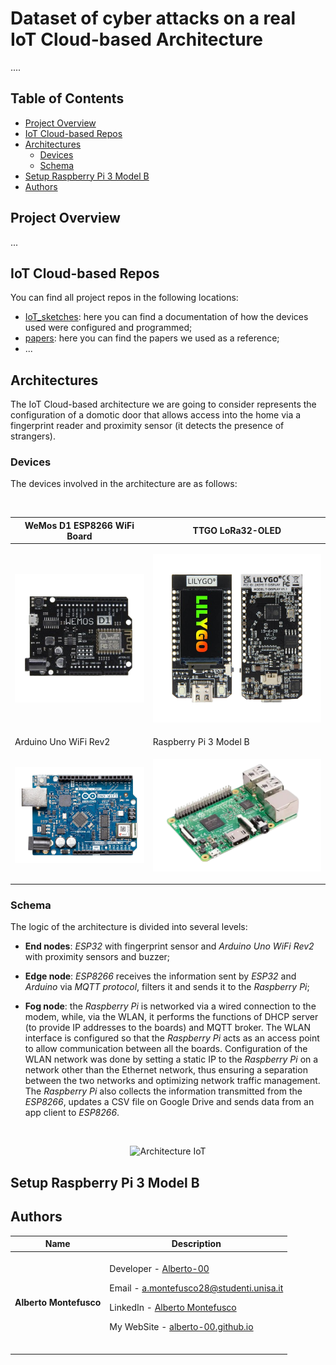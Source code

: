 # Dataset of cyber attacks on a real IoT Cloud-based Architecture
....

## Table of Contents
- [Project Overview](#project-overview)
- [IoT Cloud-based Repos](#iot-cloud-based-repos)
- [Architectures](#architectures)
  - [Devices](#devices)
  - [Schema](#schema)
- [Setup Raspberry Pi 3 Model B](#setup-raspberry-pi-3-model-b)
- [Authors](#authors)

## Project Overview
...

## IoT Cloud-based Repos
You can find all project repos in the following locations:
- [IoT_sketches](https://github.com/Alberto-00/Thesis-IoT_Cloud_based/tree/main/IoT_sketches): here you can find a documentation of how the devices used were configured and programmed;
- [papers](https://github.com/Alberto-00/Thesis-IoT_Cloud_based/tree/main/papers): here you can find the papers we used as a reference;
- ...


## Architectures
The IoT Cloud-based architecture we are going to consider represents the configuration of a domotic door that allows access into the home via a fingerprint reader and proximity sensor (it detects the presence of strangers). 

### Devices
The devices involved in the architecture are as follows:

<br>
<div align="center">
  
| WeMos D1 ESP8266 WiFi Board | TTGO LoRa32-OLED       |
|-----------------------------|------------------------|
| <p align="center"><img src="https://github.com/Alberto-00/Thesis-IoT_Cloud_based/blob/main/documents/img/esp8266.png" alt="Esp8266" width="300"></p>            | <p align="center"><img src="https://github.com/Alberto-00/Thesis-IoT_Cloud_based/blob/main/documents/img/esp32.png" alt="Esp32" width="300"></p>       |
| Arduino Uno WiFi Rev2       | Raspberry Pi 3 Model B |
| <p align="center"><img src="https://github.com/Alberto-00/Thesis-IoT_Cloud_based/blob/main/documents/img/arduino.png" alt="Arduino" width="300"></p>          | <p align="center"><img src="https://github.com/Alberto-00/Thesis-IoT_Cloud_based/blob/main/documents/img/raspberry.png" alt="Raspberry" width="400"></p> |

</div>

### Schema
The logic of the architecture is divided into several levels:

- **End nodes**: *ESP32* with fingerprint sensor and *Arduino Uno WiFi Rev2* with proximity sensors and buzzer;

- **Edge node**: *ESP8266* receives the information sent by *ESP32* and *Arduino* via *MQTT protocol*, filters it and sends it to the *Raspberry Pi*;

- **Fog node**: the *Raspberry Pi* is networked via a wired connection to the modem, while, via the WLAN, it performs the functions of DHCP server (to provide IP addresses to the boards) and MQTT broker. The WLAN interface is configured so that the *Raspberry Pi* acts as an access point to allow communication between all the boards. Configuration of the WLAN network was done by setting a static IP to the *Raspberry Pi* on a network other than the Ethernet network, thus ensuring a separation between the two networks and optimizing network traffic management. The *Raspberry Pi* also collects the information transmitted from the *ESP8266*, updates a CSV file on Google Drive and sends data from an app client to *ESP8266*.

<br>
<p align="center">
  <img src="documents/img/architecture.svg" alt="Architecture IoT" width="600">
</p>

## Setup Raspberry Pi 3 Model B


## Authors
| Name | Description |
| --- | --- |
| <p dir="auto"><strong>Alberto Montefusco</strong> |<br>Developer - <a href="https://github.com/Alberto-00">Alberto-00</a></p><p dir="auto">Email - <a href="mailto:a.montefusco28@studenti.unisa.it">a.montefusco28@studenti.unisa.it</a></p><p dir="auto">LinkedIn - <a href="https://www.linkedin.com/in/alberto-montefusco">Alberto Montefusco</a></p><p dir="auto">My WebSite - <a href="https://alberto-00.github.io/">alberto-00.github.io</a></p><br>|
